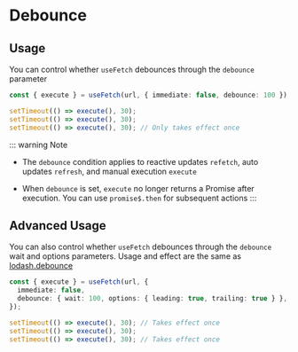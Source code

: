 # Debounce

## Usage

You can control whether `useFetch` debounces through the `debounce` parameter

```ts
const { execute } = useFetch(url, { immediate: false, debounce: 100 });

setTimeout(() => execute(), 30);
setTimeout(() => execute(), 30);
setTimeout(() => execute(), 30); // Only takes effect once
```

::: warning Note

- The `debounce` condition applies to reactive updates `refetch`, auto updates `refresh`, and manual execution `execute`

- When `debounce` is set, `execute` no longer returns a Promise after execution. You can use `promise$.then` for subsequent actions
:::

## Advanced Usage

You can also control whether `useFetch` debounces through the `debounce` wait and options parameters. Usage and effect are the same as [lodash.debounce](https://lodash.com/docs/4.17.15#debounce)

```ts
const { execute } = useFetch(url, {
  immediate: false,
  debounce: { wait: 100, options: { leading: true, trailing: true } },
});

setTimeout(() => execute(), 30); // Takes effect once
setTimeout(() => execute(), 30);
setTimeout(() => execute(), 30); // Takes effect once
```